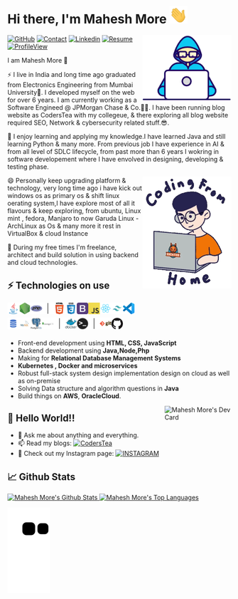 <h1>Hi there, I'm Mahesh More <img src="https://github.com/MaheshMore4321/maheshmore4321/blob/main/assets/Hello.gif" width="40px"></h1>

<img align="right" src="https://github.com/MaheshMore4321/maheshmore4321/blob/main/assets/Developer.gif" width='200'/>

[![GitHub](https://img.shields.io/badge/GITHUB-blue?style=for-the-badge&logo=github)](https://github.com/maheshmore4321) 
[![Contact](https://img.shields.io/badge/Mail-blue?style=for-the-badge&logo=gmail&logoColor=white)](mailto:mahesh@coderstea.in)
[![Linkedin](https://img.shields.io/badge/-LinkedIn-blue?style=for-the-badge&logo=linkedin&logoColor=white)](https://www.linkedin.com/in/maheshmore4321/) 
[![Resume](https://img.shields.io/badge/RESUME-blue?style=for-the-badge&logo=gmail&logoColor=white)](https://drive.google.com/file/d/1l11UfQGntr5yAxQYma6SkUbFhrgJ1pgp/view?usp=sharing)
[![ProfileView](https://komarev.com/ghpvc/?username=maheshmore4321)](https://github.com/maheshmore4321)

I am Mahesh More 🧔

⚡ I live in India and long time ago graduated from Electronics Engineering from Mumbai University🏫. I developed myself on the web for over 6 years. I am currently working as a Software Engineed @ JPMorgan Chase & Co.👨‍💻. I have been running blog website as CodersTea with my collegeue, & there exploring all blog website required SEO, Network & cybersecurity related stuff.😎.

🌱 I enjoy learning and applying my knowledge.I have learned Java and still learning Python & many more. From previous job I have experience in AI & from all level of SDLC lifecycle, from past more than 6 years I wokring in software developement where I have envolved in designing, developing & testing phase.

<img align="right" src="https://github.com/MaheshMore4321/maheshmore4321/blob/main/assets/giphy.webp" width='200'/>

😄 Personally keep upgrading platform & technology, very long time ago i have kick out windows os as primary os & shift linux oerating system,I have explore most of all it flavours & keep exploring, from ubuntu, Linux mint , fedora, Manjaro to now Garuda Linux - ArchLinux as Os & many more it rest in VirtualBox & cloud Instance

🔭 During my free times I'm freelance, architect and build solution in using backend and cloud technologies.


## ⚡ Technologies on use
<img align="left" alt="Java" width="26px" src="https://raw.githubusercontent.com/devicons/devicon/master/icons/java/java-original.svg" /><img align="left" alt="Node.js" width="26px" src="https://raw.githubusercontent.com/github/explore/80688e429a7d4ef2fca1e82350fe8e3517d3494d/topics/nodejs/nodejs.png" /><img align="left" alt="PHP" width="26px" src="https://raw.githubusercontent.com/github/explore/ccc16358ac4530c6a69b1b80c7223cd2744dea83/topics/php/php.png" /><img align="left" width="26px" src="https://github.com/MaheshMore4321/maheshmore4321/blob/main/assets/pipe.png" /><img align="left" alt="HTML5" width="26px" src="https://raw.githubusercontent.com/github/explore/80688e429a7d4ef2fca1e82350fe8e3517d3494d/topics/html/html.png" /><img align="left" alt="CSS3" width="26px" src="https://raw.githubusercontent.com/github/explore/80688e429a7d4ef2fca1e82350fe8e3517d3494d/topics/css/css.png" /><img align="left" alt="Bootstrap" width="26px" src="https://raw.githubusercontent.com/github/explore/80688e429a7d4ef2fca1e82350fe8e3517d3494d/topics/bootstrap/bootstrap.png" /><img align="left" alt="JavaScript" width="26px" src="https://raw.githubusercontent.com/github/explore/80688e429a7d4ef2fca1e82350fe8e3517d3494d/topics/javascript/javascript.png" /><img align="left" alt="React" width="26px" src="https://raw.githubusercontent.com/github/explore/80688e429a7d4ef2fca1e82350fe8e3517d3494d/topics/react/react.png" /><img align="left" alt="TailwindCSS" width="26px" src="https://raw.githubusercontent.com/github/explore/882462b8ecc337fd9c9b2572bc463a1cbc88fb6a/topics/tailwind/tailwind.png" /><img align="left" alt="Visual Studio Code" width="26px" src="https://raw.githubusercontent.com/github/explore/80688e429a7d4ef2fca1e82350fe8e3517d3494d/topics/visual-studio-code/visual-studio-code.png" /><br><br/>
<img align="left" alt="SQL" width="26px" src="https://raw.githubusercontent.com/github/explore/80688e429a7d4ef2fca1e82350fe8e3517d3494d/topics/sql/sql.png" /><img align="left" alt="MySQL" width="26px" src="https://raw.githubusercontent.com/github/explore/80688e429a7d4ef2fca1e82350fe8e3517d3494d/topics/mysql/mysql.png" /><img align="left" alt="PostgreSQL" width="26px" src="https://raw.githubusercontent.com/devicons/devicon/master/icons/postgresql/postgresql-original-wordmark.svg" /><img align="left" alt="MongoDB" width="26px" src="https://raw.githubusercontent.com/github/explore/80688e429a7d4ef2fca1e82350fe8e3517d3494d/topics/mongodb/mongodb.png" /><img align="left" width="26px" src="https://github.com/MaheshMore4321/maheshmore4321/blob/main/assets/pipe.png" /><img align="left" alt="Docker" width="26px" src="https://raw.githubusercontent.com/devicons/devicon/master/icons/docker/docker-original-wordmark.svg" /><img align="left" alt="Terminal" width="26px" src="https://raw.githubusercontent.com/github/explore/80688e429a7d4ef2fca1e82350fe8e3517d3494d/topics/terminal/terminal.png" /><img align="left" width="26px" src="https://github.com/MaheshMore4321/maheshmore4321/blob/main/assets/pipe.png" /><img align="left" alt="Git" width="26px" src="https://raw.githubusercontent.com/github/explore/80688e429a7d4ef2fca1e82350fe8e3517d3494d/topics/git/git.png" /><img align="left" alt="GitHub" width="26px" src="https://raw.githubusercontent.com/github/explore/78df643247d429f6cc873026c0622819ad797942/topics/github/github.png" /><br><br/>
- Front-end development using **HTML, CSS, JavaScript**
- Backend development using **Java,Node,Php**
- Making for **Relational Database Management Systems**
- **Kubernetes , Docker and microservices**
- Robust full-stack system design implementation design on cloud as well as on-premise
- Solving Data structure and algorithm questions in **Java**
- Build things on **AWS**, **OracleCloud**.

<img align="right" src="https://api.daily.dev/devcards/152fb351692e44f08e6de878b855eaf0.png?r=kaz" width="150px" height="192px" alt="Mahesh More's Dev Card"/>

## 🤔 Hello World!! 
- 💬 Ask me about anything and everything.
- 📫 Read my blogs: [![CodersTea](https://img.shields.io/badge/CodersTea-orange&logo=medium)](https://coderstea.com)
- 🎯 Check out my Instagram page: [![INSTAGRAM](https://img.shields.io/badge/Follow%20me-Instagram-green&logo=instagram&logoColor=white)](https://www.instagram.com/maheshmore4321/)

## 📈 Github Stats

<a href="https://github.com/maheshmore4321/maheshmore4321">
 <img alt="Mahesh More's Github Stats" src="https://github-readme-stats.vercel.app/api/?username=maheshmore4321&show_icons=true&count_private=true&theme=react&hide_border=true&bg_color=1F222E&title_color=F85D7F&icon_color=F8D866" height="192px"/>
</a>
<a href="https://github.com/maheshmore4321/maheshmore4321">
 <img alt="Mahesh More's Top Languages" src="https://github-readme-stats.vercel.app/api/top-langs/?username=maheshmore4321&langs_count=8&layout=compact&theme=react&hide_border=true&bg_color=1F222E&title_color=F85D7F&icon_color=F8D866&hide=Jupyter%20Notebook" height="192px"/>
</a>

![Snake animation](https://github.com/rafaballerini/rafaballerini/blob/output/github-contribution-grid-snake.svg)
